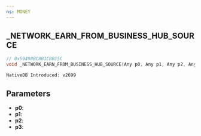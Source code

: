 ```yaml
---
ns: MONEY 
---
```


## _NETWORK_EARN_FROM_BUSINESS_HUB_SOURCE

```c
// 0x59498BC8B1C8B15C 
void _NETWORK_EARN_FROM_BUSINESS_HUB_SOURCE(Any p0, Any p1, Any p2, Any p3);
```

```
NativeDB Introduced: v2699
```

## Parameters
* **p0**:
* **p1**:
* **p2**:
* **p3**:
